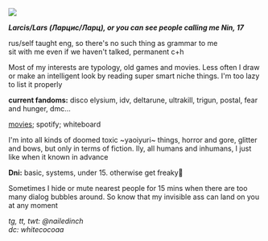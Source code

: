 ![](https://komarev.com/ghpvc/?username=nailedinch)  

***Larcis/Lars (Ларцис/Ларц), or you can see people calling me Nin, 17***

rus/self taught eng, so there's no such thing as grammar to me  
sit with me even if we haven't talked, permanent c+h   
   
Most of my interests are typology, old games and movies. Less often I draw or make an intelligent look by reading super smart niche things. I'm too lazy to list it properly

**current fandoms:**
disco elysium, idv, deltarune, ultrakill, trigun, postal, fear and hunger, dmc...

[movies](https://boxd.it/81CFL); spotify; whiteboard


I'm into all kinds of doomed toxic ~yaoiyuri~ things, horror and gore, glitter and bows, but only in terms of fiction. Ily, all humans and inhumans, I just like when it known in advance


**Dni:**
basic, systems, under 15. otherwise get freaky💜

Sometimes I hide or mute nearest people for 15 mins when there are too many dialog bubbles around. So know that my invisible ass can land on you at any moment
 
*tg, tt, twt: @nailedinch*                                
*dc: whitecocoaa*  


